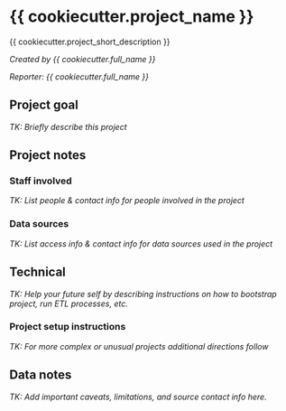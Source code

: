 # {{ cookiecutter.project_name }}

{{ cookiecutter.project_short_description }}

*Created by {{ cookiecutter.full_name }}*

*Reporter: {{ cookiecutter.full_name }}*

## Project goal

*TK: Briefly describe this project*

## Project notes

### Staff involved

*TK: List people & contact info for people involved in the project*

### Data sources

*TK: List access info & contact info for data sources used in the project*

## Technical

*TK: Help your future self by describing instructions on how to bootstrap project, run ETL processes, etc.*

### Project setup instructions

*TK: For more complex or unusual projects additional directions follow*

## Data notes

*TK: Add important caveats, limitations, and source contact info here.*
